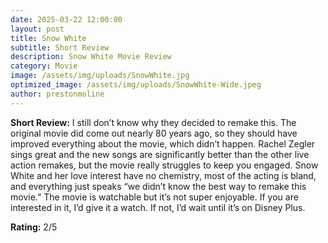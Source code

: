 ```yaml
---
date: 2025-03-22 12:00:00
layout: post
title: Snow White
subtitle: Short Review
description: Snow White Movie Review
category: Movie
image: /assets/img/uploads/SnowWhite.jpg
optimized_image: /assets/img/uploads/SnowWhite-Wide.jpeg
author: prestonmoline
---
```


**Short Review:**
I still don’t know why they decided to remake this. The original movie did come out nearly 80 years ago, so they should have improved everything about the movie, which didn’t happen. Rachel Zegler sings great and the new songs are significantly better than the other live action remakes, but the movie really struggles to keep you engaged. Snow White and her love interest have no chemistry, most of the acting is bland, and everything just speaks “we didn’t know the best way to remake this movie.” The movie is watchable but it’s not super enjoyable. If you are interested in it, I’d give it a watch. If not, I’d wait until it’s on Disney Plus.


**Rating:**
2/5
